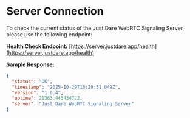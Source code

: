 # Server Connection

To check the current status of the Just Dare WebRTC Signaling Server, please use the following endpoint:

**Health Check Endpoint:** [https://server.justdare.app/health](https://server.justdare.app/health)

**Sample Response:**
```json
{
  "status": "OK",
  "timestamp": "2025-10-29T16:29:51.049Z",
  "version": "1.0.4",
  "uptime": 21363.443434722,
  "server": "Just Dare WebRTC Signaling Server"
}
